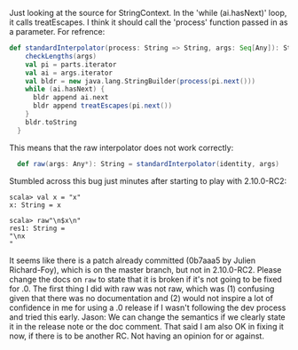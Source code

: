 Just looking at the source for StringContext. In the 'while (ai.hasNext)' loop, it calls treatEscapes. I think it should call the 'process' function passed in as a parameter. 
For refrence:

```scala
def standardInterpolator(process: String => String, args: Seq[Any]): String = {
    checkLengths(args)
    val pi = parts.iterator
    val ai = args.iterator
    val bldr = new java.lang.StringBuilder(process(pi.next()))
    while (ai.hasNext) {
      bldr append ai.next
      bldr append treatEscapes(pi.next())
    }
    bldr.toString
  }
```

This means that the raw interpolator does not work correctly:

```scala
  def raw(args: Any*): String = standardInterpolator(identity, args)
```
Stumbled across this bug just minutes after starting to play with 2.10.0-RC2:
```
scala> val x = "x"
x: String = x

scala> raw"\n$x\n"
res1: String = 
"\nx
"
```


It seems like there is a patch already committed (0b7aaa5 by Julien Richard-Foy), which is on the master branch, but not in 2.10.0-RC2.
Please change the docs on `raw` to state that it is broken if it's not going to be fixed for .0.  The first thing I did with raw was not raw, which was (1) confusing given that there was no documentation and (2) would not inspire a lot of confidence in me for using a .0 release if I wasn't following the dev process and tried this early.
Jason: We can change the semantics if we clearly state it in the release note or the doc comment. That said I am also OK in fixing it now, if there is to be another RC. Not having an opinion for or against. 

